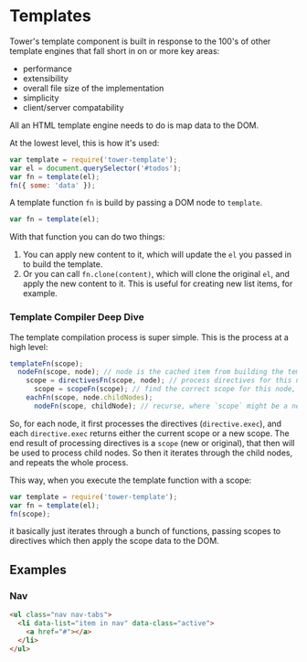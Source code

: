 # Templates

Tower's template component is built in response to the 100's of other template engines that fall short in on or more key areas:

- performance
- extensibility
- overall file size of the implementation
- simplicity
- client/server compatability

All an HTML template engine needs to do is map data to the DOM.

At the lowest level, this is how it's used:

```js
var template = require('tower-template');
var el = document.querySelector('#todos');
var fn = template(el);
fn({ some: 'data' });
```

A template function `fn` is build by passing a DOM node to `template`.

```js
var fn = template(el);
```

With that function you can do two things:

1. You can apply new content to it, which will update the `el` you passed in to build the template.
2. Or you can call `fn.clone(content)`, which will clone the original `el`, and apply the new content to it. This is useful for creating new list items, for example.

### Template Compiler Deep Dive

The template compilation process is super simple. This is the process at a high level:

```js
templateFn(scope);
  nodeFn(scope, node); // node is the cached item from building the template, so `document.body`
    scope = directivesFn(scope, node); // process directives for this node, returns new/old scope
      scope = scopeFn(scope); // find the correct scope for this node, from its directives
    eachFn(scope, node.childNodes);
      nodeFn(scope, childNode); // recurse, where `scope` might be a new one from above
```

So, for each node, it first processes the directives (`directive.exec`), and each `directive.exec` returns either the current scope or a new scope. The end result of processing directives is a `scope` (new or original), that then will be used to process child nodes. So then it iterates through the child nodes, and repeats the whole process.

This way, when you execute the template function with a scope:

```js
var template = require('tower-template');
var fn = template(el);
fn(scope);
```

it basically just iterates through a bunch of functions, passing scopes to directives which then apply the scope data to the DOM.

## Examples

### Nav

```html
<ul class="nav nav-tabs">
  <li data-list="item in nav" data-class="active">
    <a href="#"></a>
  </li>
</ul>
```